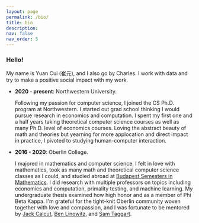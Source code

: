 ```yaml
---
layout: page
permalink: /bio/
title: bio
description:
nav: false
nav_order: 5
---
```


### Hello!

My name is Yuan Cui (崔元), and I also go by Charles. I work with data and try to make a positive social impact with my work.

- **2020 - present**: Northwestern University.

  Following my passion for computer science, I joined the CS Ph.D. program at Northwestern. I started out grad school thinking I would pursue research in economics and computation. I spent my first one and a half years taking theoretical computer science courses as well as many Ph.D. level of economics courses. Loving the abstract beauty of math and theories but yearning for more applocation and direct impact in practice, I pivoted to studying human-computer interaction.

- **2016 - 2020**: Oberlin College.

  I majored in mathematics and computer science. I felt in love with mathematics, took as many math and theoretical computer science classes as I could, and studied abroad at [Budapest Semesters in Mathematics](https://www.budapestsemesters.com/). I did research with multiple professors on topics including economics and computation, primality testing, and machine learning. My undergraduate thesis examined how high honor and as a member of Phi Beta Kappa. I'm grateful for the tight-knit Oberlin community woven together with love and compassion, and I was fortunate to be mentored by [Jack Calcut](https://www2.oberlin.edu/faculty/jcalcut/), [Ben Linowitz](https://www2.oberlin.edu/faculty/blinowit/), and [Sam Taggart](http://samueltaggart.com/).

<!-- My four years at Oberlin left precious and indelible traces in my life. I will always cherish this tight-knit community woven together with love and compassion. It nurtured my heart and changed me in many fundamental ways. There was never a lack of passion for intellectual adventures. I have met mentors and friends who inspired me to grow, showed me to be courageous, and beyond all, loved me and taught me how to love. Therefore, I'm a strong advocate of the small liberal arts college education. I'm currently serving as a Class Ambassador to help fundraise for the [Oberlin Annual Fund](https://advance.oberlin.edu/donate).

I was born and raised in Hohhot (呼和浩特), Inner Mongolia (内蒙古) until moving to Beijing (北京) at the age of 11, where I met my life-long family of teachers and friends at <a href="http://www.bj35.com/site/">志成中学</a>. I also lived in D.C. and Cleveland for about 3 years before college. -->

<!-- For now, this page is assumed to be a static description of your courses. You can convert it to a collection similar to `_projects/` so that you can have a dedicated page for each course.

Organize your courses by years, topics, or universities, however you like! -->
